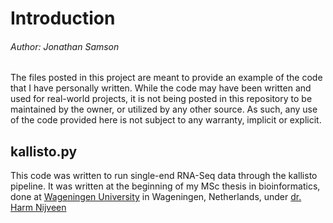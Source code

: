 # Introduction
###### Author: Jonathan Samson
The files posted in this project are meant to provide an example
of the code that I have personally written.  While the code may
have been written and used for real-world projects, it is not 
being posted in this repository to be maintained by the owner, or utilized by
any other source.  As such, any use of the code provided here is
not subject to any warranty, implicit or explicit.

## kallisto.py
This code was written to run single-end RNA-Seq data through the
kallisto pipeline. It was written at the beginning of my MSc thesis
in bioinformatics, done at [Wageningen University](https://www.wur.nl/en/Research-Results/Chair-groups/Plant-Sciences/Bioinformatics.htm) in Wageningen, Netherlands, under [dr. Harm Nijveen](https://www.wur.nl/en/Persons/Harm-dr.-H-Harm-Nijveen-B-ICT.htm)
